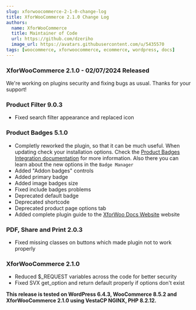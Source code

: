 ```yaml
---
slug: xforwoocommerce-2-1-0-change-log
title: XforWooCommerce 2.1.0 Change Log
authors:
  name: XforWooCommerce
  title: Maintainer of Code
  url: https://github.com/dzeriho
  image_url: https://avatars.githubusercontent.com/u/5435570
tags: [woocommerce, xforwoocommerce, ecommerce, wordpress, docs]
---
```


### XforWooCommerce 2.1.0 - 02/07/2024 Released

We're working on plugins security and fixing bugs as usual. Thanks for your support!

### Product Filter 9.0.3
- Fixed search filter appearance and replaced icon

### Product Badges 5.1.0
- Completly reworked the plugin, so that it can be much useful. When updating check your installation options. Check the [Product Badges Integration documentation](/docs/product-badges/integration/introduction) for more information. Also there you can learn about the new options in the `Badge Manager`
- Added "Addon badges" controls
- Added primary badge
- Added image badges size
- Fixed include badges problems
- Deprecated default badge
- Deprecated shortcode
- Deprecated product page options tab
- Added complete plugin guide to the [XforWoo Docs Website](https://docs.xforwoocommerce.com/docs/product-badges/) website

### PDF, Share and Print 2.0.3
- Fixed missing classes on buttons which made plugin not to work properly

### XforWooCommerce 2.1.0
- Reduced $_REQUEST variables across the code for better security
- Fixed SVX get_option and return default properly if options don't exist

**This release is tested on WordPress 6.4.3, WooCommerce 8.5.2 and XforWooCommerce 2.1.0 using VestaCP NGINX, PHP 8.2.12.**

